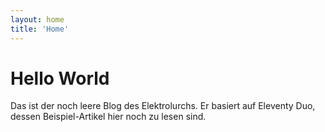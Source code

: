 ```yaml
---
layout: home
title: 'Home'
---
```


# Hello World

Das ist der noch leere Blog des Elektrolurchs.
Er basiert auf Eleventy Duo, dessen Beispiel-Artikel hier noch zu lesen sind.

